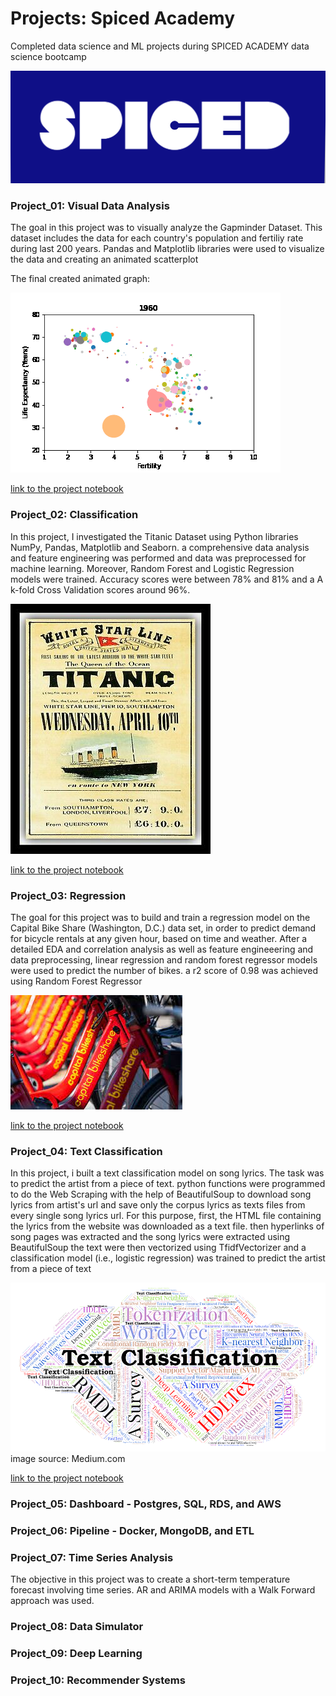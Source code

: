 # Projects: Spiced Academy
Completed data science and ML projects during SPICED ACADEMY data science bootcamp

![alt text](https://github.com/Armandinando/Spiced_Academy_Projects/blob/main/spiced_logo.png)

### Project_01: Visual Data Analysis
The goal in this project was to visually analyze the Gapminder Dataset. This dataset includes the data for each country's population and fertiliy rate during last 200 years. Pandas and Matplotlib libraries were used to visualize the data and creating an animated scatterplot

The final created animated graph:


![alt text](https://github.com/Armandinando/Spiced_Academy_Projects/blob/main/Project_01_%20Visual%20Data%20Analysis/Annimated_Plot.gif)

 
[link to the project notebook](https://github.com/Armandinando/Spiced_Academy_Projects/blob/main/Project_01_%20Visual%20Data%20Analysis/project_01_visual_data_analysis.ipynb)


### Project_02: Classification

In this project, I investigated the Titanic Dataset using Python libraries NumPy, Pandas, Matplotlib and Seaborn. a comprehensive data analysis and feature engineering was performed and data was preprocessed for machine learning. Moreover, Random Forest and Logistic Regression models were trained. Accuracy scores were between 78% and 81% and a A k-fold Cross Validation scores around 96%. 

![alt text](https://github.com/Armandinando/Spiced_Academy_Projects/blob/main/titanic.jpg)

[link to the project notebook](https://github.com/Armandinando/Spiced_Academy_Projects/blob/main/Project_02:%20Classification/project_02_classification.ipynb)

### Project_03: Regression
The goal for this project was to build and train a regression model on the Capital Bike Share (Washington, D.C.) data set, in order to predict demand for bicycle rentals at any given hour, based on time and weather. After a detailed EDA and correlation analysis as well as feature engineeering and data preprocessing, linear regression and random forest regressor models were used to predict the number of bikes. a r2 score of 0.98 was achieved using Random Forest Regressor


![alt text](https://github.com/Armandinando/Spiced_Academy_Projects/blob/main/capital_bikeshare.jpeg)

[link to the project notebook](xxxxxxxx)

### Project_04: Text Classification

In this project, i built a text classification model on song lyrics. The task was to predict the artist from a piece of text. python functions were programmed to do the Web Scraping with the help of BeautifulSoup to download song lyrics from artist's url and save only the corpus lyrics as texts files from every single song lyrics url. For this purpose, first, the HTML file containing the lyrics from the website was downloaded as a text file. then hyperlinks of song pages was extracted and the song lyrics were extracted using BeautifulSoup the text were then vectorized using TfidfVectorizer and a classification model (i.e., logistic regression) was trained to predict the artist from a piece of text

![alt text](https://github.com/Armandinando/Spiced_Academy_Projects/blob/main/text-classificatio.png)
image source: Medium.com

[link to the project notebook](xxxxxxxx)




### Project_05: Dashboard - Postgres, SQL, RDS, and AWS


### Project_06: Pipeline - Docker, MongoDB, and ETL


### Project_07: Time Series Analysis
The objective in this project was to create a short-term temperature forecast involving time series. AR and ARIMA models with a Walk Forward approach was used. 

### Project_08: Data Simulator


### Project_09: Deep Learning


### Project_10: Recommender Systems
